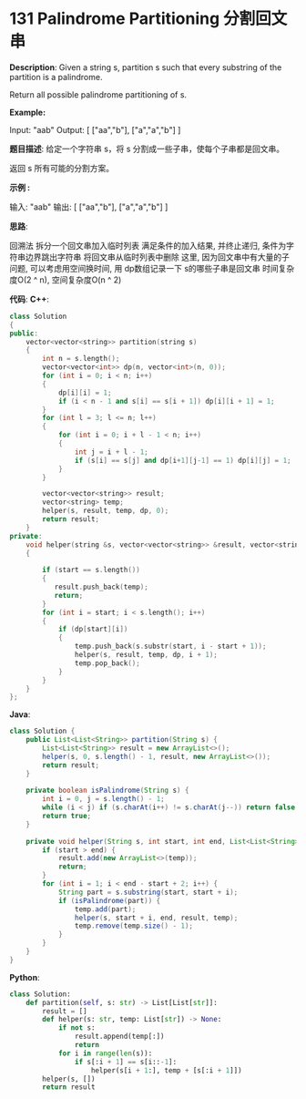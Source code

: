 # 131 Palindrome Partitioning 分割回文串

__Description__:
Given a string s, partition s such that every substring of the partition is a palindrome.

Return all possible palindrome partitioning of s.

__Example:__

Input: "aab"
Output:
[
  ["aa","b"],
  ["a","a","b"]
]

__题目描述__:
给定一个字符串 s，将 s 分割成一些子串，使每个子串都是回文串。

返回 s 所有可能的分割方案。

__示例 :__

输入: "aab"
输出:
[
  ["aa","b"],
  ["a","a","b"]
]

__思路__:

回溯法
拆分一个回文串加入临时列表
满足条件的加入结果, 并终止递归, 条件为字符串边界跳出字符串
将回文串从临时列表中删除
这里, 因为回文串中有大量的子问题, 可以考虑用空间换时间, 用 dp数组记录一下 s的哪些子串是回文串
时间复杂度O(2 ^ n), 空间复杂度O(n ^ 2)

__代码__:
__C++__:

```C++
class Solution 
{
public:
    vector<vector<string>> partition(string s) 
    {
        int n = s.length();
        vector<vector<int>> dp(n, vector<int>(n, 0));
        for (int i = 0; i < n; i++) 
        {
            dp[i][i] = 1;
            if (i < n - 1 and s[i] == s[i + 1]) dp[i][i + 1] = 1;
        }
        for (int l = 3; l <= n; l++)
        {
            for (int i = 0; i + l - 1 < n; i++)
            {
                int j = i + l - 1;
                if (s[i] == s[j] and dp[i+1][j-1] == 1) dp[i][j] = 1;
            }
        }

        vector<vector<string>> result;
        vector<string> temp;
        helper(s, result, temp, dp, 0);
        return result;
    }
private:
    void helper(string &s, vector<vector<string>> &result, vector<string>& temp, vector<vector<int>> &dp, int start)
    {
        
        if (start == s.length())
        {
           result.push_back(temp);
           return;
        }
        for (int i = start; i < s.length(); i++)
        {
            if (dp[start][i])
            {
                temp.push_back(s.substr(start, i - start + 1));
                helper(s, result, temp, dp, i + 1);
                temp.pop_back();
            }
        }
    }
};
```

__Java__:

```Java
class Solution {
    public List<List<String>> partition(String s) {
        List<List<String>> result = new ArrayList<>();
        helper(s, 0, s.length() - 1, result, new ArrayList<>());
        return result;
    }
    
    private boolean isPalindrome(String s) {
        int i = 0, j = s.length() - 1;
        while (i < j) if (s.charAt(i++) != s.charAt(j--)) return false;
        return true;
    }
    
    private void helper(String s, int start, int end, List<List<String>> result, List<String> temp) {
        if (start > end) {
            result.add(new ArrayList<>(temp));
            return;
        }
        for (int i = 1; i < end - start + 2; i++) {
            String part = s.substring(start, start + i);
            if (isPalindrome(part)) {
                temp.add(part);
                helper(s, start + i, end, result, temp);
                temp.remove(temp.size() - 1);
            }
        }
    }
}
```

__Python__:

```Python
class Solution:
    def partition(self, s: str) -> List[List[str]]:
        result = []
        def helper(s: str, temp: List[str]) -> None:
            if not s:
                result.append(temp[:])
                return
            for i in range(len(s)):
                if s[:i + 1] == s[i::-1]:
                    helper(s[i + 1:], temp + [s[:i + 1]])
        helper(s, [])
        return result
```
